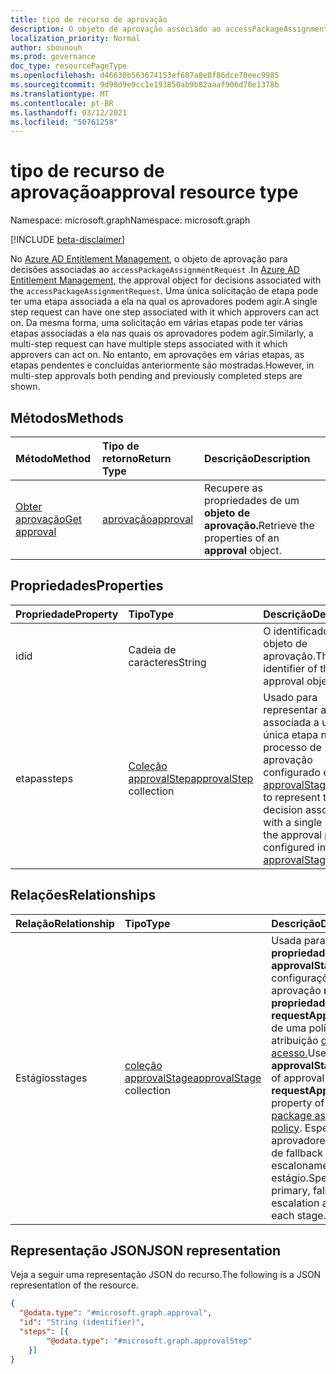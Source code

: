 ```yaml
---
title: tipo de recurso de aprovação
description: O objeto de aprovação associado ao accessPackageAssignmentRequest.
localization_priority: Normal
author: sbounouh
ms.prod: governance
doc_type: resourcePageType
ms.openlocfilehash: d46630b563674153ef687a8e8f86dce70eec9985
ms.sourcegitcommit: 9d98d9e9cc1e193850ab9b82aaaf906d70e1378b
ms.translationtype: MT
ms.contentlocale: pt-BR
ms.lasthandoff: 03/12/2021
ms.locfileid: "50761258"
---
```

# <a name="approval-resource-type"></a><span data-ttu-id="7d030-103">tipo de recurso de aprovação</span><span class="sxs-lookup"><span data-stu-id="7d030-103">approval resource type</span></span>

<span data-ttu-id="7d030-104">Namespace: microsoft.graph</span><span class="sxs-lookup"><span data-stu-id="7d030-104">Namespace: microsoft.graph</span></span>

[!INCLUDE [beta-disclaimer](../../includes/beta-disclaimer.md)]

<span data-ttu-id="7d030-105">No [Azure AD Entitlement Management](entitlementmanagement-root.md), o objeto de aprovação para decisões associadas ao `accessPackageAssignmentRequest` .</span><span class="sxs-lookup"><span data-stu-id="7d030-105">In [Azure AD Entitlement Management](entitlementmanagement-root.md), the approval object for decisions associated with the `accessPackageAssignmentRequest`.</span></span> <span data-ttu-id="7d030-106">Uma única solicitação de etapa pode ter uma etapa associada a ela na qual os aprovadores podem agir.</span><span class="sxs-lookup"><span data-stu-id="7d030-106">A single step request can have one step associated with it which approvers can act on.</span></span> <span data-ttu-id="7d030-107">Da mesma forma, uma solicitação em várias etapas pode ter várias etapas associadas a ela nas quais os aprovadores podem agir.</span><span class="sxs-lookup"><span data-stu-id="7d030-107">Similarly, a multi-step request can have multiple steps associated with it which approvers can act on.</span></span> <span data-ttu-id="7d030-108">No entanto, em aprovações em várias etapas, as etapas pendentes e concluídas anteriormente são mostradas.</span><span class="sxs-lookup"><span data-stu-id="7d030-108">However, in multi-step approvals both pending and previously completed steps are shown.</span></span>

## <a name="methods"></a><span data-ttu-id="7d030-109">Métodos</span><span class="sxs-lookup"><span data-stu-id="7d030-109">Methods</span></span>

| <span data-ttu-id="7d030-110">Método</span><span class="sxs-lookup"><span data-stu-id="7d030-110">Method</span></span>       | <span data-ttu-id="7d030-111">Tipo de retorno</span><span class="sxs-lookup"><span data-stu-id="7d030-111">Return Type</span></span> | <span data-ttu-id="7d030-112">Descrição</span><span class="sxs-lookup"><span data-stu-id="7d030-112">Description</span></span> |
|:-------------|:------------|:------------|
|[<span data-ttu-id="7d030-113">Obter aprovação</span><span class="sxs-lookup"><span data-stu-id="7d030-113">Get approval</span></span>](../api/approval-get.md) | [<span data-ttu-id="7d030-114">aprovação</span><span class="sxs-lookup"><span data-stu-id="7d030-114">approval</span></span>](approval.md) | <span data-ttu-id="7d030-115">Recupere as propriedades de um **objeto de aprovação.**</span><span class="sxs-lookup"><span data-stu-id="7d030-115">Retrieve the properties of an **approval** object.</span></span> |


## <a name="properties"></a><span data-ttu-id="7d030-116">Propriedades</span><span class="sxs-lookup"><span data-stu-id="7d030-116">Properties</span></span>
|<span data-ttu-id="7d030-117">Propriedade</span><span class="sxs-lookup"><span data-stu-id="7d030-117">Property</span></span>|<span data-ttu-id="7d030-118">Tipo</span><span class="sxs-lookup"><span data-stu-id="7d030-118">Type</span></span>|<span data-ttu-id="7d030-119">Descrição</span><span class="sxs-lookup"><span data-stu-id="7d030-119">Description</span></span>|
|:---|:---|:---|
|<span data-ttu-id="7d030-120">id</span><span class="sxs-lookup"><span data-stu-id="7d030-120">id</span></span>|<span data-ttu-id="7d030-121">Cadeia de caracteres</span><span class="sxs-lookup"><span data-stu-id="7d030-121">String</span></span>|<span data-ttu-id="7d030-122">O identificador do objeto de aprovação.</span><span class="sxs-lookup"><span data-stu-id="7d030-122">The identifier of the approval object.</span></span>|
|<span data-ttu-id="7d030-123">etapas</span><span class="sxs-lookup"><span data-stu-id="7d030-123">steps</span></span>|<span data-ttu-id="7d030-124">[Coleção approvalStep](../resources/approvalstep.md)</span><span class="sxs-lookup"><span data-stu-id="7d030-124">[approvalStep](../resources/approvalstep.md) collection</span></span>|<span data-ttu-id="7d030-125">Usado para representar a decisão associada a uma única etapa no processo de aprovação configurado em [approvalStage](../resources/approvalstage.md).</span><span class="sxs-lookup"><span data-stu-id="7d030-125">Used to represent the decision associated with a single step in the approval process configured in [approvalStage](../resources/approvalstage.md).</span></span>|

## <a name="relationships"></a><span data-ttu-id="7d030-126">Relações</span><span class="sxs-lookup"><span data-stu-id="7d030-126">Relationships</span></span>
|<span data-ttu-id="7d030-127">Relação</span><span class="sxs-lookup"><span data-stu-id="7d030-127">Relationship</span></span>|<span data-ttu-id="7d030-128">Tipo</span><span class="sxs-lookup"><span data-stu-id="7d030-128">Type</span></span>|<span data-ttu-id="7d030-129">Descrição</span><span class="sxs-lookup"><span data-stu-id="7d030-129">Description</span></span>|
|:---|:---|:---|
|<span data-ttu-id="7d030-130">Estágios</span><span class="sxs-lookup"><span data-stu-id="7d030-130">stages</span></span>|<span data-ttu-id="7d030-131">[coleção approvalStage](../resources/approvalstage.md)</span><span class="sxs-lookup"><span data-stu-id="7d030-131">[approvalStage](../resources/approvalstage.md) collection</span></span>|<span data-ttu-id="7d030-132">Usada para a **propriedade approvalStages** das configurações de aprovação **na propriedade requestApprovalSettings** de uma política de atribuição [de pacote de acesso.](accesspackageassignmentpolicy.md)</span><span class="sxs-lookup"><span data-stu-id="7d030-132">Used for the **approvalStages** property of approval settings in the **requestApprovalSettings** property of an [access package assignment policy](accesspackageassignmentpolicy.md).</span></span> <span data-ttu-id="7d030-133">Especifica os aprovadores primários, de fallback e de escalonamento de cada estágio.</span><span class="sxs-lookup"><span data-stu-id="7d030-133">Specifies the primary, fallback, and escalation approvers of each stage.</span></span>|


## <a name="json-representation"></a><span data-ttu-id="7d030-134">Representação JSON</span><span class="sxs-lookup"><span data-stu-id="7d030-134">JSON representation</span></span>
<span data-ttu-id="7d030-135">Veja a seguir uma representação JSON do recurso.</span><span class="sxs-lookup"><span data-stu-id="7d030-135">The following is a JSON representation of the resource.</span></span>
<!-- {
  "blockType": "resource",
  "keyProperty": "id",
  "@odata.type": "microsoft.graph.approval",
}
-->
``` json
{
  "@odata.type": "#microsoft.graph.approval",
  "id": "String (identifier)",
  "steps": [{
        "@odata.type": "#microsoft.graph.approvalStep"
    }]
}
```
